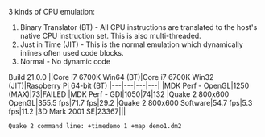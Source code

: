 3 kinds of CPU emulation:
1. Binary Translator (BT) - All CPU instructions are translated to the host's native CPU instruction set. This is also multi-threaded.
2. Just in Time (JIT) - This is the normal emulation which dynamically inlines often used code blocks.
3. Normal - No dynamic code

Build 21.0.0
||Core i7 6700K Win64 (BT)|Core i7 6700K Win32 (JIT)|Raspberry Pi 64-bit (BT)
|---|---|---|---|
|MDK Perf - OpenGL|1250 (MAX)|73|FAILED
|MDK Perf - GDI|1050|74|132
|Quake 2 800x600 OpenGL|355.5 fps|71.7 fps|29.2
|Quake 2 800x600 Software|54.7 fps|5.3 fps|11.2
|3D Mark 2001 SE|23367|||

`Quake 2 command line: +timedemo 1 +map demo1.dm2`